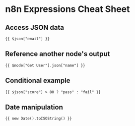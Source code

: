 # n8n Expressions Cheat Sheet

## Access JSON data
```n8n
{{ $json["email"] }}
```

## Reference another node's output
```n8n
{{ $node["Get User"].json["name"] }}
```

## Conditional example
```n8n
{{ $json["score"] > 80 ? "pass" : "fail" }}
```

## Date manipulation
```n8n
{{ new Date().toISOString() }}
```